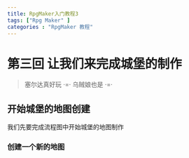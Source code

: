 ```yaml
---
title: RpgMaker入门教程3
tags: ["Rpg Maker" ]
categories : "RpgMaker 教程"
---
```



# 第三回 让我们来完成城堡的制作

> 塞尔达真好玩 ·=·  乌贼娘也是 ·=·  

## 开始城堡的地图创建
我们先要完成流程图中开始城堡的地图制作
<!-- more -->

### 创建一个新的地图
